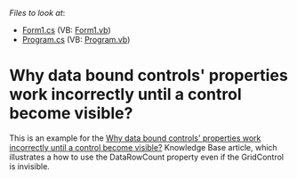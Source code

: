 <!-- default file list -->
*Files to look at*:

* [Form1.cs](./CS/WindowsApplication1/Form1.cs) (VB: [Form1.vb](./VB/WindowsApplication1/Form1.vb))
* [Program.cs](./CS/WindowsApplication1/Program.cs) (VB: [Program.vb](./VB/WindowsApplication1/Program.vb))
<!-- default file list end -->
# Why data bound controls' properties work incorrectly until a control become visible?


<p>This is an example for the  <a href="https://www.devexpress.com/Support/Center/p/K18426">Why data bound controls' properties work incorrectly until a control become visible?</a> Knowledge Base article, which illustrates a how to use the DataRowCount property even if the GridControl is invisible.</p>

<br/>


